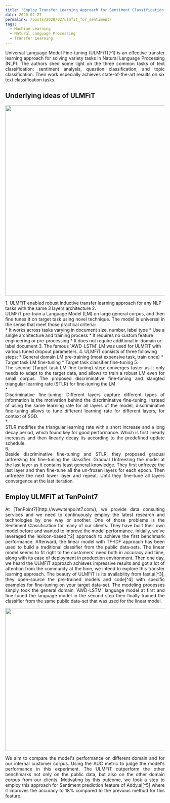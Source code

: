 ```yaml
---
title: 'Employ Transfer Learning Approach for Sentiment Classification at TenPoint7'
date: 2020-02-27
permalink: /posts/2020/02/ulmfit_for_sentiment/
tags:
  - Machine Learning
  - Natural Language Processing
  - Transfer Learning
---
```

<div style="text-align: justify" markdown="1">
Universal Language Model Fine-tuning (ULMFiT)[^1] is an effective transfer learning approach for solving variety tasks in Natural Language Processing (NLP).
The authors shed some light on the three common tasks of text classification: sentiment analysis, question classification, and topic classification.
Their work especially achieves state-of-the-art results on six text classification tasks.
</div>

## Underlying ideas of ULMFiT
<!-- ![Alt text](https://quandb.github.io/images/ULMFiT_arch_fig.png "ULMFiT Architecture") -->
<p align="center">
  <img width="900" height="600" src="https://quandb.github.io/images/ULMFiT_arch_fig.png">
</p>
1. ULMFiT enabled robust inductive transfer learning approach for any NLP tasks with the same 3 layers architecture
2. <div style="text-align: justify">
    ULMFiT pre-train a Language Model (LM) on large general corpus, and then fine tunes it on target task using novel technique.
    The model is universal in the sense that meet those practical criteria:
   </div>
    * It works across tasks varying in document size, number, label type
    * Use a single architecture and training process
    * It requires no custom feature engineering or pre-processing
    * It does not require additional in-domain or label document
3. The famous `AWD-LSTM` LM was used for ULMFiT with various tuned dropout parameters.
4. ULMFiT consists of three following steps:
    * General domain LM pre-training (most expensive task, train once)
    * Target task LM fine-tuning
    * Target task classifier fine-tuning
5. <div style="text-align: justify">
    The second (Target task LM fine-tuning) step: converges faster as it only needs to adapt to the target data, and allows to train a robust LM even for small corpus.
    The proposed discriminative fine-tuning and slangted triangular learning rate (STLR) for fine-tuning the LM
    </div>
    * <div style="text-align: justify">
       Discriminative fine-tuning: Different layers capture different types of information is the motivation behind the discriminative fine-tuning.
       Instead of using the same learning rate for all layers of the model, discriminative fine-tuning allows to tune different learning rate for different layers, for context of SGD.
      </div>
    * <div style="text-align: justify">
      STLR modifies the triangular learning rate with a short increase and a long decay period, which found key for good performance.
      Which is first linearly increases and then linearly decay its according to the predefined update schedule.
      </div>
6. <div style="text-align: justify">
Beside discriminative fine-tuning and STLR, they proposed gradual unfreezing for fine-tuning the classifier.
Gradual Unfreezing the model at the last layer as it contains least general knowledge.
They first unfreeze the last layer and then fine-tune all the un-frozen layers for each epoch.
Then unfreeze the next lower layer and repeat. Until they fine-tune all layers convergence at the last iteration.
   </div>


## Employ ULMFiT at TenPoint7
<div style="text-align: justify" markdown="1">
At [TenPoint7](http://www.tenpoint7.com/), we provide data consulting services and we need to continuously employ the latest research and technologies by one way or another.
One of those problems is the Sentiment Classification for many of our clients. They have built their own model before and wanted to improve the model performance.
Initially, we've leveraged the lexicon-based[^2] approach to achieve the first benchmark performance.
Afterward, the linear model with TF-IDF approach has been used to build a traditional classifier from the public data-sets.
The linear model seems to fit right to the customers' need both in accuracy and time, along with its ease of deployment in production environment.
Then one day, we heard the ULMFiT approach achieves impressive results and got a lot of attention from the community at the time,
we intend to explore this transfer learning approach. The beauty of ULMFiT is its availability from fast.ai[^3],
they open-source the pre-trained models and code[^4] with specific examples for fine-tuning on your target data-set.
The modeling processes simply took the general domain `AWD-LSTM` language model at first and fine-tuned the
language model in the second step then finally trained the classifier from the same public data-set that was used for the linear model.
</div>

<!-- ![Alt text](https://quandb.github.io/images/Sentiment_Performance.png "Sentiment Performance") -->
<p align="center">
  <img width="600" height="450" src="https://quandb.github.io/images/Sentiment_Performance.png">
</p>

<div style="text-align: justify" markdown="1">
We aim to compare the model's performance on different domain and for our internal customer corpus. Using the AUC metric to judge the model's performance in this experiment.
The ULMFiT outperform the other benchmarks not only on the public data, but also on the other domain corpus from our clients.
Motivating by this outcome, we took a step to employ this approach for Sentiment prediction feature of Addy.ai[^5]
where it improves the accuracy to 18% compared to the previous method for this feature.
</div>



[^1]: Jeremy Howard and Sebastian Ruder, [Universal Language Model Fine-tuning for Text Classification](https://arxiv.org/abs/1801.06146), 2018
[^2]: [pattern.en](https://www.clips.uantwerpen.be/pages/pattern-en#sentiment)
[^3]: [fast.ai](https://www.fast.ai/)
[^4]: http://nlp.fast.ai/ulmfit
[^5]: [Addy.ai](https://addy.ai/), TenPoint7's data product that specialize for text analytics
